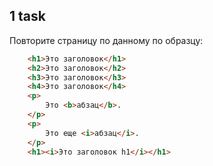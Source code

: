 ## 1 task

Повторите страницу по данному по образцу:

```html
	<h1>Это заголовок</h1>
	<h2>Это заголовок</h2>
	<h3>Это заголовок</h3>
	<h4>Это заголовок</h4>
	<p>
		Это <b>абзац</b>.
	</p>
	<p>
		Это еще <i>абзац</i>.
	</p>
	<h1><i>Это заголовок h1</i></h1>
```